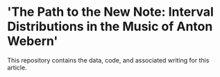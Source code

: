 # 'The Path to the New Note: Interval Distributions in the Music of Anton Webern'
This repository contains the data, code, and associated writing for this article.
